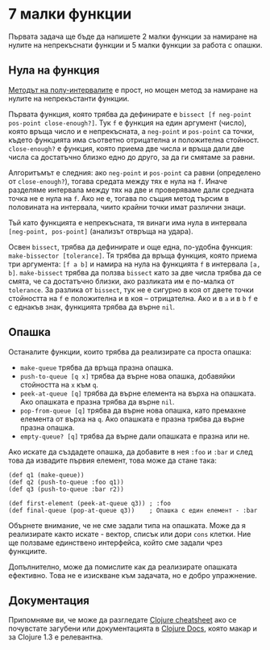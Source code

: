 # 7 малки функции

Първата задача ще бъде да напишете 2 малки функции за намиране на нулите на непрекъснати функции и 5 малки функции за работа с опашки.

## Нула на функция

[Методът на полу-интервалите](http://en.wikipedia.org/wiki/Bisection_method) е прост, но мощен метод за намиране на нулите на непрекъстанти функции.

Първата функция, която трябва да дефинирате е `bissect [f neg-point pos-point close-enough?]`. Тук `f` е функция на един аргумент (число), която връща число и е непрекъсната, a `neg-point` и `pos-point` са точки, където функцията има съответно отрицателна и положителна стойност. `close-enough?` е функция, която приема две числа и връща дали две числа са достатъчно близко едно до друго, за да ги смятаме за равни.

Алгоритъмът е следния: ако `neg-point` и `pos-point` са равни (определено от `close-enough?`), тогава средата между тях е нула на `f`. Иначе разделяме интервала между тях на две и проверяваме дали средната точка не е нула на `f`. Ако не е, тогава по същия метод търсим в половината на интервала, чиито крайни точки имат различни знаци.

Тъй като функцията е непрекъсната, тя винаги има нула в интервала `[neg-point, pos-point]` (анализът отвръща на удара).

Освен `bissect`, трябва да дефинирате и още една, по-удобна функция: `make-bissector [tolerance]`. Тя трябва да връща функция, която приема три аргумента: `[f a b]` и намира на нула на функцията `f` в интервала `[a, b]`. `make-bissect` трябва да ползва `bissect` като за две числа трябва да се смята, че са достатъчно близки, ако разликата им е по-малка от `tolerance`. За разлика от `bissect`, тук не е сигурно в коя от двете точки стойността на `f` е положителна и в коя – отрицателна. Ако и в `a` и в `b` `f` е с еднакъв знак, функцията трябва да върне `nil`.

## Опашка

Останалите функции, които трябва да реализирате са проста опашка:

* `make-queue` трябва да връща празна опашка.
* `push-to-queue [q x]` трябва да върне нова опашка, добавяйки стойността на `x` към `q`.
* `peek-at-queue [q]` трябва да върне елемента на върха на опашката. Ако опашката е празна трябва да върне `nil`.
* `pop-from-queue [q]` трябва да върне нова опашка, като премахне елемента от върха на `q`. Ако опашката е празна трябва да върне празна опашка.
* `empty-queue? [q]` трябва да върне дали опашката е празна или не.

Ако искате да създадете опашка, да добавите в нея `:foo` и `:bar` и след това да извадите първия елемент, това може да стане така:

    (def q1 (make-queue))
    (def q2 (push-to-queue :foo q1))
    (def q3 (push-to-queue :bar r2))

    (def first-element (peek-at-queue q3)) ; :foo
    (def final-queue (pop-at-queue q3))    ; Опашка с един елемент - :bar

Обърнете внимание, че не сме задали типа на опашката. Може да я реализирате както искате - вектор, списък или дори `cons` клетки. Ние ще ползваме единствено интерфейса, който сме задали чрез функциите.

Допълнително, може да помислите как да реализирате опашката ефективно. Това не е изискване към задачата, но е добро упражнение.

## Документация

Припомняме ви, че може да разгледате [Clojure cheatsheet](http://clojure.org/cheatsheet) ако се почувстате загубени или документацията в [Clojure Docs](http://clojuredocs.org/quickref/Clojure%20Core), която макар и за Clojure 1.3 е релевантна.
